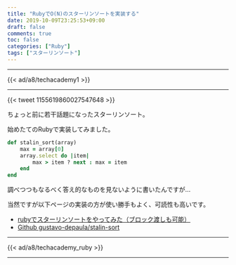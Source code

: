 ```yaml
---
title: "RubyでO(N)のスターリンソートを実装する"
date: 2019-10-09T23:25:53+09:00
draft: false
comments: true
toc: false
categories: ["Ruby"]
tags: ["スターリンソート"]
---
```


<!--more-->

---

{{< ad/a8/techacademy1 >}}

---

{{< tweet 1155619860027547648 >}}

ちょっと前に若干話題になったスターリンソート。

始めたてのRubyで実装してみました。

```rb
def stalin_sort(array)
    max = array[0]
    array.select do |item|
        max > item ? next : max = item
    end
end
```

調べつつもなるべく答え的なものを見ないように書いたんですが…

当然ですが以下ページの実装の方が使い勝手もよく、可読性も高いです。

- [rubyでスターリンソートをやってみた（ブロック渡しも可能）](https://qiita.com/haru_pad/items/1598690e1105f3e33389)
- [Github gustavo-depaula/stalin-sort](https://github.com/gustavo-depaula/stalin-sort/blob/master/ruby/stalin_sort.rb)

---

{{< ad/a8/techacademy_ruby >}}

---
